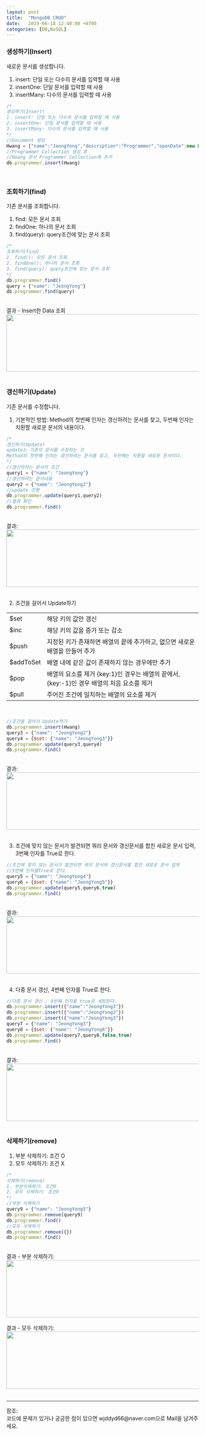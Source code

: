 ```yaml
---
layout: post
title:  "MongoDB CRUD"
date:   2019-06-18 12:40:00 +0700
categories: [DB,NoSQL]
---
```


###  생성하기(Insert)
새로운 문서를 생성합니다.
1. insert: 단일 또는 다수의 문서를 입력할 때 사용
2. insertOne: 단일 문서를 입력할 때 사용
3. insertMany: 다수의 문서를 입력할 때 사용

```js
/*
생성하기(Insert)
1. insert: 단일 또는 다수의 문서를 입력할 때 사용
2. insertOne: 단일 문서를 입력할 때 사용
3. insertMany: 다수의 문서를 입력할 때 사용
*/
//Document 생성
Hwang = {"name":"JeongYong","description":"Programmer","openDate":new Date()}
//Programmer Collection 생성 후
//Hwang 문서 Programmer Collection에 추가
db.programmer.insert(Hwang)
```
<br>

###  조회하기(find)
기존 문서를 조회합니다.
1. find: 모든 문서 조회
2. findOne: 하나의 문서 조회
3. find(query): query조건에 맞는 문서 조회

```js
/*
조회하기(find)
1. find(): 모든 문서 조회
2. findOne(): 하나의 문서 조회
3. find(query): query조건에 맞는 문서 조회
*/
db.programmer.find()
query = {"name": "JeongYong"}
db.programmer.find(query)
```
<br>
결과 - Insert한 Data 조회
<div><img src="https://raw.githubusercontent.com/wjddyd66/wjddyd66.github.io/master/static/img/NoSQL/Insert.PNG" height="150" width="600" /></div><br>

###  갱신하기(Update)
기존 문서를 수정합니다.
1. 기본적인 방법: Method의 첫번째 인자는 갱신하려는 문서를 찾고, 두번째 인자는 치환할 새로운 문서의 내용이다.


```js
/*
갱신하기(Update)
update는 기존의 문서를 수정하는 것
Method의 첫번째 인자는 갱신하려는 문서를 찾고, 두번째는 치환할 새로운 문서이다.
*/
//갱신하려는 문서의 조건
query1 = {"name": "JeongYong"}
//갱신하려는 문서내용
query2 = {"name": "JeongYong2"}
//update 진행
db.programmer.update(query1,query2)
//결과 확인
db.programmer.find()
```
<br>
결과:
<div><img src="https://raw.githubusercontent.com/wjddyd66/wjddyd66.github.io/master/static/img/NoSQL/Update.PNG" height="150" width="600" /></div><br>

2. 조건을 걸어서 Update하기
<link rel = "stylesheet" href ="/static/css/bootstrap.min.css">
<table class="table">
	<tbody>
	<tr>
		<td>$set</td><td>해당 키의 값만 갱신</td>
	</tr>
	<tr>
		<td>$inc</td><td>해당 키의 값을 증가 또는 감소</td>
	</tr>
		<tr>
		<td>$push</td><td>지정된 키가 존재하면 배열의 끝에 추가하고, 없으면 새로운 배열을 만들어 추가</td>
	</tr>
		<tr>
		<td>$addToSet</td><td>배열 내에 같은 값이 존재하지 않는 경우에만 추가</td>
	</tr>
		<tr>
		<td>$pop</td><td>배열의 요소를 제거 {key:1}인 경우는 배열의 끝에서, {key:-1}인 경우 배열의 처음 요소를 제거</td>
	</tr>
		<tr>
		<td>$pull</td><td>주어진 조건에 일치하는 배열의 요소를 제거</td>
	</tr>
	</tbody>
</table>

<br>

```js
//조건을 걸어서 Update하기
db.programmer.insert(Hwang)
query3 = {"name": "JeongYong2"}
query4 = {$set: {"name": "JeongYong3"}}
db.programmer.update(query3,query4)
db.programmer.find()
```
<br>
결과:
<div><img src="https://raw.githubusercontent.com/wjddyd66/wjddyd66.github.io/master/static/img/NoSQL/Update2.PNG" height="150" width="600" /></div><br>

3. 조건에 맞지 않는 문서가 발견되면 쿼리 문서와 갱신문서를 합친 새로운 문서 입력, 3번째 인자를 True로 한다.


```js
//조건에 맞지 않는 문서가 발견되면 쿼리 문서와 갱신문서를 합친 새로운 문서 입력
//3번째 인자를True로 한다.
query5 = {"name": "JeongYong4"}
query6 = {$set: {"name": "JeongYong5"}}
db.programmer.update(query5,query6,true)
db.programmer.find()
```
<br>
결과:
<div><img src="https://raw.githubusercontent.com/wjddyd66/wjddyd66.github.io/master/static/img/NoSQL/Update3.PNG" height="150" width="600" /></div><br>

4. 다중 문서 갱신, 4번째 인자를 True로 한다.


```js
//다중 문서 갱신 : 4번째 인자를 true로 세팅한다.
db.programmer.insert({"name":"JeongYong3"})
db.programmer.insert({"name":"JeongYong3"})
db.programmer.insert({"name":"JeongYong3"})
query7 = {"name": "JeongYong3"}
query8 = {$set: {"name": "JeongYong6"}}
db.programmer.update(query7,query8,false,true)
db.programmer.find()
```
<br>
결과:
<div><img src="https://raw.githubusercontent.com/wjddyd66/wjddyd66.github.io/master/static/img/NoSQL/Update4.PNG" height="150" width="600" /></div><br>

###  삭제하기(remove)
1. 부분 삭제하기: 조건 O
2. 모두 삭제하기: 조건 X

```js
/*
삭제하기(remove)
1. 부분삭제하기: 조건O
2. 모두 삭제하기: 조건X
*/
//부분 삭제하기
query9 = {"name": "JeongYong5"}
db.programmer.remove(query9)
db.programmer.find()
//모두 삭제하기
db.programmer.remove({})
db.programmer.find()
```
<br>
결과 - 부분 삭제하기:
<div><img src="https://raw.githubusercontent.com/wjddyd66/wjddyd66.github.io/master/static/img/NoSQL/Delete1.PNG" height="150" width="600" /></div><br>
결과 - 모두 삭제하기:
<div><img src="https://raw.githubusercontent.com/wjddyd66/wjddyd66.github.io/master/static/img/NoSQL/Delete2.PNG" height="150" width="600" /></div><br>

<hr>
참조: <https://github.com/wjddyd66/NoSQL/tree/master/CRUD><br>
코드에 문제가 있거나 궁금한 점이 있으면 wjddyd66@naver.com으로  Mail을 남겨주세요.